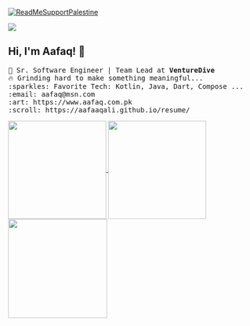 [![ReadMeSupportPalestine](https://raw.githubusercontent.com/Safouene1/support-palestine-banner/master/banner-support.svg)](https://github.com/AafaaqAli/AafaaqAli/blob/main/Support.md)

![](https://komarev.com/ghpvc/?username=AafaaqAli&label=PROFILE+VIEWS) 
## Hi, I'm Aafaq! 👋 <br>


<p>
  <samp>
    💼 Sr. Software Engineer | Team Lead at <b> VentureDive </b> <br>
    🔥 Grinding hard to make something meaningful...  <br>
    :sparkles: Favorite Tech: Kotlin, Java, Dart, Compose ... <br>
    :email:	aafaq@msn.com <br>
    :art: https://www.aafaq.com.pk <br>
    :scroll: https://aafaaqali.github.io/resume/
  </samp>
</p>

<a href="#">
  <img height=200 align="center" src="https://my-stats-43gk.vercel.app/api?username=AafaaqAli&show_icons=true&theme=oldie&hide=contribs,issues&show=discussions_answered&rank_icon=github&include_all_commits=true&card_width=150" />
</a>
<a href="#">
  <img height=200 align="center" src="https://my-stats-43gk.vercel.app/api/top-langs/?username=AafaaqAli&hide=html,scss,css&langs_count=8&layout=compact&theme=oldie&card_width=150" />
</a>

<img align="left" height=202 src="https://github-readme-streak-stats-git-main-davids-projects-ad77adcc.vercel.app/?user=AafaaqAli&theme=oldie"/>



